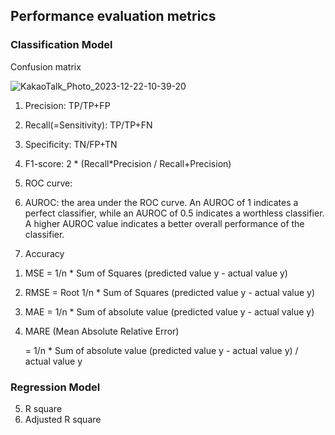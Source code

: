 ## Performance evaluation metrics

### Classification Model

Confusion matrix

![KakaoTalk_Photo_2023-12-22-10-39-20](https://github.com/scottmsoh/ref_ML/assets/112598791/250bd658-168f-4dae-adba-e6912a916a90)

1) Precision: TP/TP+FP 
2) Recall(=Sensitivity): TP/TP+FN
3) Specificity: TN/FP+TN
4) F1-score: 2 * (Recall*Precision / Recall+Precision) 
5) ROC curve: 
6) AUROC: the area under the ROC curve.
An AUROC of 1 indicates a perfect classifier, while an AUROC of 0.5 indicates a worthless classifier. A higher AUROC value indicates a better overall performance of the classifier.

7) Accuracy
1. MSE = 1/n * Sum of Squares (predicted value y - actual value y)
2. RMSE = Root 1/n * Sum of Squares (predicted value y - actual value y)
3. MAE = 1/n * Sum of absolute value (predicted value y - actual value y)
4. MARE (Mean Absolute Relative Error) 
   
   = 1/n * Sum of absolute value (predicted value y - actual value y) / actual value y


### Regression Model
   
5. R square
6. Adjusted R square


